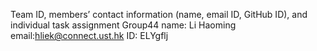  Team ID, members’ contact information (name, email ID, GitHub ID), and individual task assignment
 Group44
 name: Li Haoming email:hliek@connect.ust.hk ID: ELYgflj 

